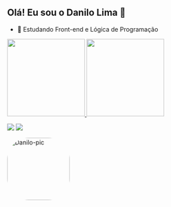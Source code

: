   ## Olá! Eu sou o Danilo Lima 👋

- 🌱 Estudando Front-end e Lógica de Programação

<div align="left">
  <a href="https://github.com/0DaniloLima0">
  <img height="180em" src="https://github-readme-stats.vercel.app/api?username=0DaniloLima0&show_icons=true&theme=dark&include_all_commits=true&count_private=true"/>
  <img height="180em" src="https://github-readme-stats.vercel.app/api/top-langs/?username=0DaniloLima0&layout=compact&langs_count=7&theme=dark"/>

 </div>
  
<a href="https://www.linkedin.com/in/danilosantoslima" target="_blank"><img src="https://img.shields.io/badge/-LinkedIn-%230077B5?style=for-the-badge&logo=linkedin&logoColor=white" target="_blank"></a> 
<a href = "mailto:limadanilo80@hotmail.com"><img src="https://img.shields.io/badge/-Gmail-%23333?style=for-the-badge&logo=gmail&logoColor=white" target="_blank"></a>
    
 <img align="center" alt="Danilo-pic" height="145" style="border-radius:50px;" src="https://64.media.tumblr.com/2a63bc0ac54fe8fba5e9ea7042652d48/5321eccd302337fc-a3/s400x600/64d650a66e157c61bf63c90bcc43d11eef765de3.gifv">
 


  
